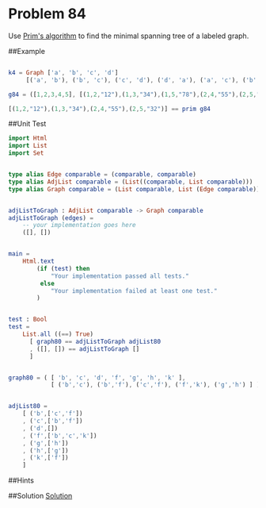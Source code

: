 # Problem 84

Use [Prim's algorithm](http://www.tutorialspoint.com/data_structures_algorithms/prims_spanning_tree_algorithm.htm) to find the minimal spanning tree of a labeled graph. 

##Example
```elm

k4 = Graph ['a', 'b', 'c', 'd']
     [('a', 'b'), ('b', 'c'), ('c', 'd'), ('d', 'a'), ('a', 'c'), ('b', 'd')]

g84 = ([1,2,3,4,5], [(1,2,"12"),(1,3,"34"),(1,5,"78"),(2,4,"55"),(2,5,"32"),(3,4,"61"),(3,5,"44"),(4,5,"93")])

[(1,2,"12"),(1,3,"34"),(2,4,"55"),(2,5,"32")] == prim g84 
```
##Unit Test
```elm
import Html
import List
import Set


type alias Edge comparable = (comparable, comparable)
type alias AdjList comparable = (List((comparable, List comparable)))
type alias Graph comparable = (List comparable, List (Edge comparable))


adjListToGraph : AdjList comparable -> Graph comparable
adjListToGraph (edges) = 
    -- your implementation goes here
    ([], [])


main =
    Html.text
        (if (test) then
            "Your implementation passed all tests."
         else
            "Your implementation failed at least one test."
        )


test : Bool
test =
    List.all ((==) True)
      [ graph80 == adjListToGraph adjList80
      , ([], []) == adjListToGraph []
      ]


graph80 = ( [ 'b', 'c', 'd', 'f', 'g', 'h', 'k' ],
            [ ('b','c'), ('b','f'), ('c','f'), ('f','k'), ('g','h') ] )


adjList80 = 
    [ ('b',['c','f'])
    , ('c',['b','f']) 
    , ('d',[])
    , ('f',['b','c','k']) 
    , ('g',['h'])
    , ('h',['g'])
    , ('k',['f'])
    ]

```

##Hints


##Solution
[Solution](../s/s84.md)